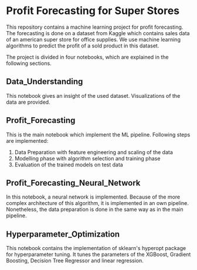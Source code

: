 # Profit Forecasting for Super Stores

This repository contains a machine learning project for profit forecasting. 
The forecasting is done on a dataset from Kaggle which contains sales data of an american super store for office supplies. 
We use machine learning algorithms to predict the profit of a sold product in this dataset. 

The project is divided in four notebooks, which are explained in the following sections. 

## Data_Understanding
This notebook gives an insight of the used dataset. Visualizations of the data are provided.

## Profit_Forecasting
This is the main notebook which implement the ML pipeline. Following steps are implemented:
1) Data Preparation with feature engineering and scaling of the data 
2) Modelling phase with algorithm selection and training phase
3) Evaluation of the trained models on test data

## Profit_Forecasting_Neural_Network 
In this notebook, a neural network is implemented. Because of the more complex architecture of this algorithm, it is implemented in an own pipeline. 
Nonetheless, the data preparation is done in the same way as in the main pipeline. 


## Hyperparameter_Optimization
This notebook contains the implementation of sklearn's hyperopt package for hyperparameter tuning. It tunes the parameters of the XGBoost, Gradient Boosting, Decision Tree Regressor and linear regression. 




